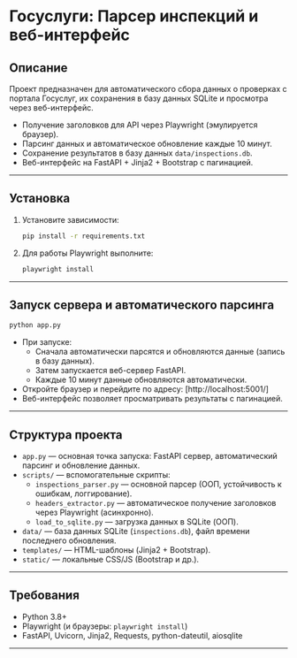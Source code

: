 # Госуслуги: Парсер инспекций и веб-интерфейс

## Описание

Проект предназначен для автоматического сбора данных о проверках с портала Госуслуг, их сохранения в базу данных SQLite и просмотра через веб-интерфейс.

- Получение заголовков для API через Playwright (эмулируется браузер).
- Парсинг данных и автоматическое обновление каждые 10 минут.
- Сохранение результатов в базу данных `data/inspections.db`.
- Веб-интерфейс на FastAPI + Jinja2 + Bootstrap с пагинацией.

---

## Установка

1. Установите зависимости:
   ```bash
   pip install -r requirements.txt
   ```
2. Для работы Playwright выполните:
   ```bash
   playwright install
   ```

---

## Запуск сервера и автоматического парсинга

```bash
python app.py
```
- При запуске:
  - Сначала автоматически парсятся и обновляются данные (запись в базу данных).
  - Затем запускается веб-сервер FastAPI.
  - Каждые 10 минут данные обновляются автоматически.
- Откройте браузер и перейдите по адресу: [http://localhost:5001/]
- Веб-интерфейс позволяет просматривать результаты с пагинацией.

---

## Структура проекта

- `app.py` — основная точка запуска: FastAPI сервер, автоматический парсинг и обновление данных.
- `scripts/` — вспомогательные скрипты:
    - `inspections_parser.py` — основной парсер (ООП, устойчивость к ошибкам, логгирование).
    - `headers_extractor.py` — автоматическое получение заголовков через Playwright (асинхронно).
    - `load_to_sqlite.py` — загрузка данных в SQLite (ООП).
- `data/` — база данных SQLite (`inspections.db`), файл времени последнего обновления.
- `templates/` — HTML-шаблоны (Jinja2 + Bootstrap).
- `static/` — локальные CSS/JS (Bootstrap и др.).

---

## Требования
- Python 3.8+
- Playwright (и браузеры: `playwright install`)
- FastAPI, Uvicorn, Jinja2, Requests, python-dateutil, aiosqlite

---
